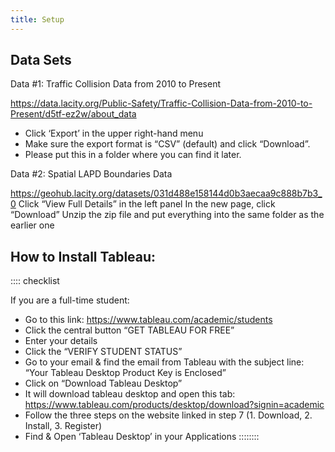 ```yaml
---
title: Setup
---
```


## Data Sets

Data #1: Traffic Collision Data from 2010 to Present

https://data.lacity.org/Public-Safety/Traffic-Collision-Data-from-2010-to-Present/d5tf-ez2w/about_data 

- Click ‘Export’ in the upper right-hand menu
- Make sure the export format is “CSV” (default) and click “Download”.
- Please put this in a folder where you can find it later. 

Data #2: Spatial LAPD Boundaries Data

https://geohub.lacity.org/datasets/031d488e158144d0b3aecaa9c888b7b3_0 
Click “View Full Details” in the left panel
In the new page, click “Download”
Unzip the zip file and put everything into the same folder as the earlier one


## How to Install Tableau:

:::: checklist

If you are a full-time student:
- Go to this link: https://www.tableau.com/academic/students
- Click the central button “GET TABLEAU FOR FREE”
- Enter your details 
- Click the “VERIFY STUDENT STATUS”
- Go to your email & find the email from Tableau with the  subject line: “Your Tableau Desktop Product Key is Enclosed”
- Click on “Download Tableau Desktop”
- It will download tableau desktop and open this tab: https://www.tableau.com/products/desktop/download?signin=academic
- Follow the three steps on the website linked in step 7 (1. Download, 2. Install, 3. Register)
- Find & Open ‘Tableau Desktop’ in your Applications
::::::::
